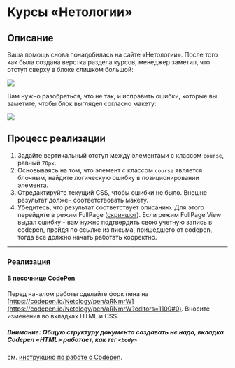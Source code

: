 # Курсы «Нетологии»

## Описание

Ваша помощь снова понадобилась на сайте «Нетологии». После того как была создана верстка раздела курсов, менеджер заметил, что отступ сверху в блоке слишком большой:

![](https://netology-code.github.io/html-2-homeworks/sources/2-2/courses-before.jpg)

Вам нужно разобраться, что не так, и исправить ошибки, которые вы заметите, чтобы блок выглядел согласно макету:

![](https://netology-code.github.io/html-2-homeworks/sources/2-2/courses-after.jpg)

## Процесс реализации

1. Задайте вертикальный отступ между элементами с классом `course`, равный `70px`.
2. Основываясь на том, что элемент с классом `course` является блочным, найдите логическую  ошибку в позиционировании элемента.
3. Отредактируйте текущий CSS, чтобы ошибки не было. Внешне результат должен соответствовать макету.
4. Убедитесь, что результат соответствует описанию. Для этого перейдите в режим FullPage ([скриншот](/sources/screen.md)). Если режим FullPage View выдал ошибку - вам нужно подтвердить свою учетную запись в codepen, пройдя по ссылке из письма, пришедшего от codepen, тогда все должно начать работать корректно.

---

### Реализация

#### В песочнице CodePen

Перед началом работы сделайте форк пена на [https://codepen.io/Netology/pen/aRNmrW](https://codepen.io/Netology/pen/aRNmrW?editors=1100#0). Вносите изменения во вкладках HTML и CSS.

##### Внимание: Общую структуру документа создавать не надо, вкладка Codepen «HTML» работает, как тег `<body>`
см. [инструкцию по работе с Codepen](https://github.com/netology-code/guides/tree/master/codepen).
